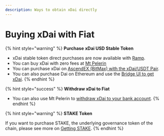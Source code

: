 ```yaml
---
description: Ways to obtain xDai directly
---
```


# Buying xDai with Fiat

{% hint style="warning" %}
**Purchase** **xDai USD Stable Token**

* xDai stable token direct purchases are now available with [Ramp](ramp-network.md).
* You can buy xDai with zero fees at [Mt Pelerin](https://www.mtpelerin.com/buy-xdai)
* You can purchase xDai on [AscendEX \(BitMax\) with the xDai/USDT Pair](https://bitmax.io/en/basic/cashtrade-spottrading/usdt/xdai).
* You can also purchase Dai on Ethereum and use the [Bridge UI to get xDai](../../bridges/converting-xdai-via-bridge/).
{% endhint %}

{% hint style="success" %}
**Withdraw xDai to Fiat**

* You can also use Mt Pelerin to [withdraw xDai to your bank account](https://www.mtpelerin.com/sell-xdai).
{% endhint %}

{% hint style="warning" %}
**STAKE Token**

If you want to purchase STAKE, the underlying governance token of the chain, please see more on [Getting STAKE](../../../for-stakers/stake-token/get-stake/).
{% endhint %}




